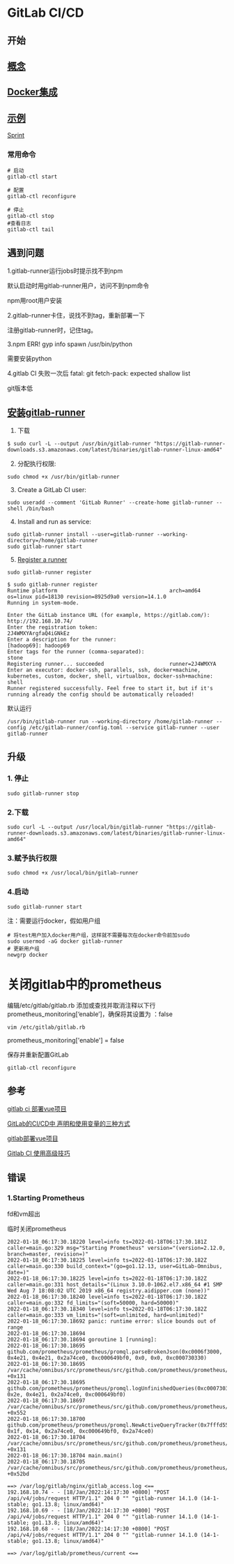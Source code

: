 # GitLab CI/CD

## 开始



## [概念](https://docs.gitlab.com/ee/ci/introduction/)



## [Docker集成](https://docs.gitlab.com/ee/ci/docker/)

### 



## [示例](https://docs.gitlab.com/ee/ci/examples/)

[Sprint](https://gitlab.com/gitlab-examples/spring-gitlab-cf-deploy-demo/-/tree/master)



### 常用命令

```
# 启动
gitlab-ctl start

# 配置
gitlab-ctl reconfigure

# 停止
gitlab-ctl stop
#查看日志
gitlab-ctl tail
```



## 遇到问题

1.gitlab-runner运行jobs时提示找不到npm

默认启动时用gitlab-runner用户，访问不到npm命令

npm用root用户安装



2.gitlab-runner卡住，说找不到tag，重新部署一下

注册gitlab-runner时，记住tag。



3.npm ERR! gyp info spawn /usr/bin/python

需要安装python



4.gitlab CI 失败一次后 fatal: git fetch-pack: expected shallow list

git版本低



## [安装gitlab-runner](https://docs.gitlab.com/runner/install/linux-manually.html#install-1)

1. 下载

```
$ sudo curl -L --output /usr/bin/gitlab-runner "https://gitlab-runner-downloads.s3.amazonaws.com/latest/binaries/gitlab-runner-linux-amd64"
```

2. 分配执行权限:

```
sudo chmod +x /usr/bin/gitlab-runner
```

3. Create a GitLab CI user:

```
sudo useradd --comment 'GitLab Runner' --create-home gitlab-runner --shell /bin/bash
```

4. Install and run as service:

```
sudo gitlab-runner install --user=gitlab-runner --working-directory=/home/gitlab-runner
sudo gitlab-runner start
```

5. [Register a runner](https://docs.gitlab.com/runner/register/index.html)

```
sudo gitlab-runner register
```

```
$ sudo gitlab-runner register
Runtime platform                                    arch=amd64 os=linux pid=18130 revision=8925d9a0 version=14.1.0
Running in system-mode.

Enter the GitLab instance URL (for example, https://gitlab.com/):
http://192.168.10.74/
Enter the registration token:
2J4WMXYArgfaQ4iGNkEz
Enter a description for the runner:
[hadoop69]: hadoop69
Enter tags for the runner (comma-separated):
stone
Registering runner... succeeded                     runner=2J4WMXYA
Enter an executor: docker-ssh, parallels, ssh, docker+machine, kubernetes, custom, docker, shell, virtualbox, docker-ssh+machine:
shell
Runner registered successfully. Feel free to start it, but if it's running already the config should be automatically reloaded!
```



默认运行

```
/usr/bin/gitlab-runner run --working-directory /home/gitlab-runner --config /etc/gitlab-runner/config.toml --service gitlab-runner --user gitlab-runner
```

## 升级

### 1. 停止

```
sudo gitlab-runner stop
```



### 2.下载

```
sudo curl -L --output /usr/local/bin/gitlab-runner "https://gitlab-runner-downloads.s3.amazonaws.com/latest/binaries/gitlab-runner-linux-amd64"
```



### 3.赋予执行权限

```
sudo chmod +x /usr/local/bin/gitlab-runner
```



### 4.启动

```
sudo gitlab-runner start
```



注：需要运行docker，假如用户组

```
# 将test用户加入docker用户组，这样就不需要每次在docker命令前加sudo
sudo usermod -aG docker gitlab-runner
# 更新用户组
newgrp docker
```



# 关闭gitlab中的prometheus

编辑/etc/gitlab/gitlab.rb
添加或查找并取消注释以下行
prometheus_monitoring[‘enable’]，确保将其设置为 ：false

```
vim /etc/gitlab/gitlab.rb
```

prometheus_monitoring['enable'] = false

保存并重新配置GitLab

```
gitlab-ctl reconfigure
```



## 参考

[gitlab ci 部署vue项目](https://www.jianshu.com/p/3c0cbb6c2936)

[GitLab的CI/CD中 声明和使用变量的三种方式](https://blog.csdn.net/github_35631540/article/details/107663922)

[gitlab部署vue项目](https://www.jianshu.com/p/1817c9329aa6)

[Gitlab CI 使用高级技巧](https://www.jianshu.com/p/3c0cbb6c2936)





## 错误

### 1.Starting Prometheus

fd和vm超出

临时关闭prometheus

```
2022-01-18_06:17:30.18220 level=info ts=2022-01-18T06:17:30.181Z caller=main.go:329 msg="Starting Prometheus" version="(version=2.12.0, branch=master, revision=)"
2022-01-18_06:17:30.18225 level=info ts=2022-01-18T06:17:30.182Z caller=main.go:330 build_context="(go=go1.12.13, user=GitLab-Omnibus, date=)"
2022-01-18_06:17:30.18225 level=info ts=2022-01-18T06:17:30.182Z caller=main.go:331 host_details="(Linux 3.10.0-1062.el7.x86_64 #1 SMP Wed Aug 7 18:08:02 UTC 2019 x86_64 registry.aidipper.com (none))"
2022-01-18_06:17:30.18240 level=info ts=2022-01-18T06:17:30.182Z caller=main.go:332 fd_limits="(soft=50000, hard=50000)"
2022-01-18_06:17:30.18340 level=info ts=2022-01-18T06:17:30.182Z caller=main.go:333 vm_limits="(soft=unlimited, hard=unlimited)"
2022-01-18_06:17:30.18692 panic: runtime error: slice bounds out of range
2022-01-18_06:17:30.18694
2022-01-18_06:17:30.18694 goroutine 1 [running]:
2022-01-18_06:17:30.18695 github.com/prometheus/prometheus/promql.parseBrokenJson(0xc0006f3000, 0x4e21, 0x4e21, 0x2a74ce0, 0xc000649bf0, 0x0, 0x0, 0xc000730330)
2022-01-18_06:17:30.18695       /var/cache/omnibus/src/prometheus/src/github.com/prometheus/prometheus/promql/query_logger.go:45 +0x131
2022-01-18_06:17:30.18695 github.com/prometheus/prometheus/promql.logUnfinishedQueries(0xc000730330, 0x2e, 0x4e21, 0x2a74ce0, 0xc000649bf0)
2022-01-18_06:17:30.18697       /var/cache/omnibus/src/prometheus/src/github.com/prometheus/prometheus/promql/query_logger.go:70 +0x552
2022-01-18_06:17:30.18700 github.com/prometheus/prometheus/promql.NewActiveQueryTracker(0x7fffd55afe8d, 0x1f, 0x14, 0x2a74ce0, 0xc000649bf0, 0x2a74ce0)
2022-01-18_06:17:30.18704       /var/cache/omnibus/src/prometheus/src/github.com/prometheus/prometheus/promql/query_logger.go:108 +0x131
2022-01-18_06:17:30.18704 main.main()
2022-01-18_06:17:30.18705       /var/cache/omnibus/src/prometheus/src/github.com/prometheus/prometheus/cmd/prometheus/main.go:361 +0x52bd

==> /var/log/gitlab/nginx/gitlab_access.log <==
192.168.10.74 - - [18/Jan/2022:14:17:30 +0800] "POST /api/v4/jobs/request HTTP/1.1" 204 0 "" "gitlab-runner 14.1.0 (14-1-stable; go1.13.8; linux/amd64)"
192.168.10.69 - - [18/Jan/2022:14:17:30 +0800] "POST /api/v4/jobs/request HTTP/1.1" 204 0 "" "gitlab-runner 14.1.0 (14-1-stable; go1.13.8; linux/amd64)"
192.168.10.68 - - [18/Jan/2022:14:17:30 +0800] "POST /api/v4/jobs/request HTTP/1.1" 204 0 "" "gitlab-runner 14.1.0 (14-1-stable; go1.13.8; linux/amd64)"

==> /var/log/gitlab/prometheus/current <==
```


